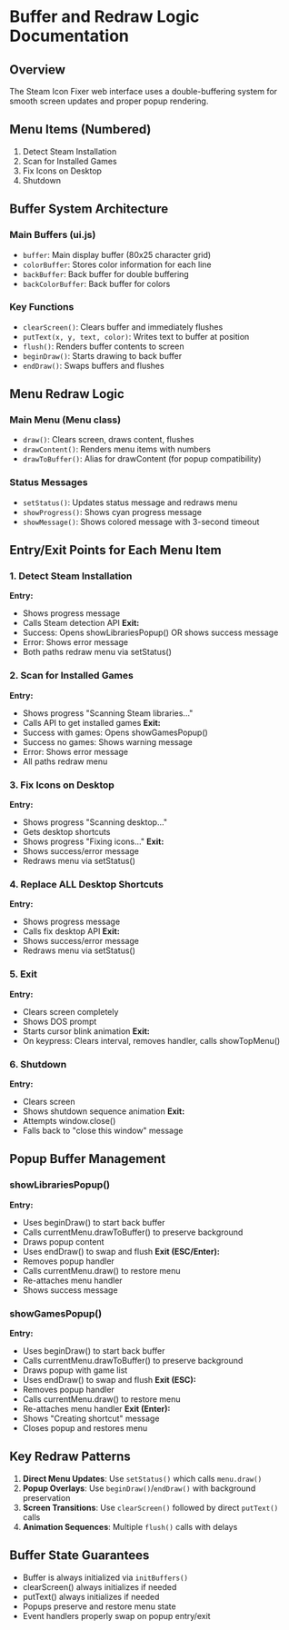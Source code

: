 # Buffer and Redraw Logic Documentation

## Overview
The Steam Icon Fixer web interface uses a double-buffering system for smooth screen updates and proper popup rendering.

## Menu Items (Numbered)
1. Detect Steam Installation
2. Scan for Installed Games  
3. Fix Icons on Desktop
4. Shutdown

## Buffer System Architecture

### Main Buffers (ui.js)
- `buffer`: Main display buffer (80x25 character grid)
- `colorBuffer`: Stores color information for each line
- `backBuffer`: Back buffer for double buffering
- `backColorBuffer`: Back buffer for colors

### Key Functions
- `clearScreen()`: Clears buffer and immediately flushes
- `putText(x, y, text, color)`: Writes text to buffer at position
- `flush()`: Renders buffer contents to screen
- `beginDraw()`: Starts drawing to back buffer
- `endDraw()`: Swaps buffers and flushes

## Menu Redraw Logic

### Main Menu (Menu class)
- `draw()`: Clears screen, draws content, flushes
- `drawContent()`: Renders menu items with numbers
- `drawToBuffer()`: Alias for drawContent (for popup compatibility)

### Status Messages
- `setStatus()`: Updates status message and redraws menu
- `showProgress()`: Shows cyan progress message
- `showMessage()`: Shows colored message with 3-second timeout

## Entry/Exit Points for Each Menu Item

### 1. Detect Steam Installation
**Entry:**
- Shows progress message
- Calls Steam detection API
**Exit:**
- Success: Opens showLibrariesPopup() OR shows success message
- Error: Shows error message
- Both paths redraw menu via setStatus()

### 2. Scan for Installed Games  
**Entry:**
- Shows progress "Scanning Steam libraries..."
- Calls API to get installed games
**Exit:**
- Success with games: Opens showGamesPopup()
- Success no games: Shows warning message
- Error: Shows error message
- All paths redraw menu

### 3. Fix Icons on Desktop
**Entry:**
- Shows progress "Scanning desktop..."
- Gets desktop shortcuts
- Shows progress "Fixing icons..."
**Exit:**
- Shows success/error message
- Redraws menu via setStatus()

### 4. Replace ALL Desktop Shortcuts
**Entry:**
- Shows progress message
- Calls fix desktop API
**Exit:**  
- Shows success/error message
- Redraws menu via setStatus()

### 5. Exit
**Entry:**
- Clears screen completely
- Shows DOS prompt
- Starts cursor blink animation
**Exit:**
- On keypress: Clears interval, removes handler, calls showTopMenu()

### 6. Shutdown
**Entry:**
- Clears screen
- Shows shutdown sequence animation
**Exit:**
- Attempts window.close()
- Falls back to "close this window" message

## Popup Buffer Management

### showLibrariesPopup()
**Entry:**
- Uses beginDraw() to start back buffer
- Calls currentMenu.drawToBuffer() to preserve background
- Draws popup content
- Uses endDraw() to swap and flush
**Exit (ESC/Enter):**
- Removes popup handler
- Calls currentMenu.draw() to restore menu
- Re-attaches menu handler
- Shows success message

### showGamesPopup()  
**Entry:**
- Uses beginDraw() to start back buffer
- Calls currentMenu.drawToBuffer() to preserve background
- Draws popup with game list
- Uses endDraw() to swap and flush
**Exit (ESC):**
- Removes popup handler
- Calls currentMenu.draw() to restore menu
- Re-attaches menu handler
**Exit (Enter):**
- Shows "Creating shortcut" message
- Closes popup and restores menu

## Key Redraw Patterns

1. **Direct Menu Updates**: Use `setStatus()` which calls `menu.draw()`
2. **Popup Overlays**: Use `beginDraw()`/`endDraw()` with background preservation
3. **Screen Transitions**: Use `clearScreen()` followed by direct `putText()` calls
4. **Animation Sequences**: Multiple `flush()` calls with delays

## Buffer State Guarantees

- Buffer is always initialized via `initBuffers()` 
- clearScreen() always initializes if needed
- putText() always initializes if needed
- Popups preserve and restore menu state
- Event handlers properly swap on popup entry/exit